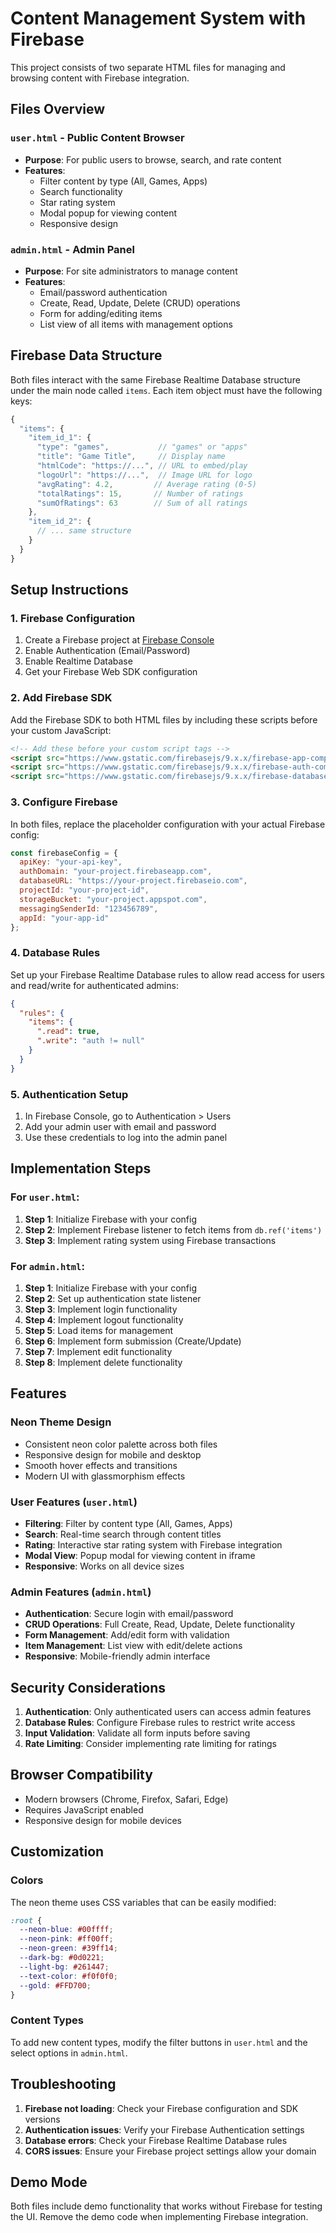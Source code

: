 # Content Management System with Firebase

This project consists of two separate HTML files for managing and browsing content with Firebase integration.

## Files Overview

### `user.html` - Public Content Browser
- **Purpose**: For public users to browse, search, and rate content
- **Features**: 
  - Filter content by type (All, Games, Apps)
  - Search functionality
  - Star rating system
  - Modal popup for viewing content
  - Responsive design

### `admin.html` - Admin Panel
- **Purpose**: For site administrators to manage content
- **Features**:
  - Email/password authentication
  - Create, Read, Update, Delete (CRUD) operations
  - Form for adding/editing items
  - List view of all items with management options

## Firebase Data Structure

Both files interact with the same Firebase Realtime Database structure under the main node called `items`. Each item object must have the following keys:

```javascript
{
  "items": {
    "item_id_1": {
      "type": "games",           // "games" or "apps"
      "title": "Game Title",     // Display name
      "htmlCode": "https://...", // URL to embed/play
      "logoUrl": "https://...",  // Image URL for logo
      "avgRating": 4.2,         // Average rating (0-5)
      "totalRatings": 15,       // Number of ratings
      "sumOfRatings": 63        // Sum of all ratings
    },
    "item_id_2": {
      // ... same structure
    }
  }
}
```

## Setup Instructions

### 1. Firebase Configuration
1. Create a Firebase project at [Firebase Console](https://console.firebase.google.com/)
2. Enable Authentication (Email/Password)
3. Enable Realtime Database
4. Get your Firebase Web SDK configuration

### 2. Add Firebase SDK
Add the Firebase SDK to both HTML files by including these scripts before your custom JavaScript:

```html
<!-- Add these before your custom script tags -->
<script src="https://www.gstatic.com/firebasejs/9.x.x/firebase-app-compat.js"></script>
<script src="https://www.gstatic.com/firebasejs/9.x.x/firebase-auth-compat.js"></script>
<script src="https://www.gstatic.com/firebasejs/9.x.x/firebase-database-compat.js"></script>
```

### 3. Configure Firebase
In both files, replace the placeholder configuration with your actual Firebase config:

```javascript
const firebaseConfig = {
  apiKey: "your-api-key",
  authDomain: "your-project.firebaseapp.com",
  databaseURL: "https://your-project.firebaseio.com",
  projectId: "your-project-id",
  storageBucket: "your-project.appspot.com",
  messagingSenderId: "123456789",
  appId: "your-app-id"
};
```

### 4. Database Rules
Set up your Firebase Realtime Database rules to allow read access for users and read/write for authenticated admins:

```json
{
  "rules": {
    "items": {
      ".read": true,
      ".write": "auth != null"
    }
  }
}
```

### 5. Authentication Setup
1. In Firebase Console, go to Authentication > Users
2. Add your admin user with email and password
3. Use these credentials to log into the admin panel

## Implementation Steps

### For `user.html`:
1. **Step 1**: Initialize Firebase with your config
2. **Step 2**: Implement Firebase listener to fetch items from `db.ref('items')`
3. **Step 3**: Implement rating system using Firebase transactions

### For `admin.html`:
1. **Step 1**: Initialize Firebase with your config
2. **Step 2**: Set up authentication state listener
3. **Step 3**: Implement login functionality
4. **Step 4**: Implement logout functionality
5. **Step 5**: Load items for management
6. **Step 6**: Implement form submission (Create/Update)
7. **Step 7**: Implement edit functionality
8. **Step 8**: Implement delete functionality

## Features

### Neon Theme Design
- Consistent neon color palette across both files
- Responsive design for mobile and desktop
- Smooth hover effects and transitions
- Modern UI with glassmorphism effects

### User Features (`user.html`)
- **Filtering**: Filter by content type (All, Games, Apps)
- **Search**: Real-time search through content titles
- **Rating**: Interactive star rating system with Firebase integration
- **Modal View**: Popup modal for viewing content in iframe
- **Responsive**: Works on all device sizes

### Admin Features (`admin.html`)
- **Authentication**: Secure login with email/password
- **CRUD Operations**: Full Create, Read, Update, Delete functionality
- **Form Management**: Add/edit form with validation
- **Item Management**: List view with edit/delete actions
- **Responsive**: Mobile-friendly admin interface

## Security Considerations

1. **Authentication**: Only authenticated users can access admin features
2. **Database Rules**: Configure Firebase rules to restrict write access
3. **Input Validation**: Validate all form inputs before saving
4. **Rate Limiting**: Consider implementing rate limiting for ratings

## Browser Compatibility

- Modern browsers (Chrome, Firefox, Safari, Edge)
- Requires JavaScript enabled
- Responsive design for mobile devices

## Customization

### Colors
The neon theme uses CSS variables that can be easily modified:
```css
:root {
  --neon-blue: #00ffff;
  --neon-pink: #ff00ff;
  --neon-green: #39ff14;
  --dark-bg: #0d0221;
  --light-bg: #261447;
  --text-color: #f0f0f0;
  --gold: #FFD700;
}
```

### Content Types
To add new content types, modify the filter buttons in `user.html` and the select options in `admin.html`.

## Troubleshooting

1. **Firebase not loading**: Check your Firebase configuration and SDK versions
2. **Authentication issues**: Verify your Firebase Authentication settings
3. **Database errors**: Check your Firebase Realtime Database rules
4. **CORS issues**: Ensure your Firebase project settings allow your domain

## Demo Mode

Both files include demo functionality that works without Firebase for testing the UI. Remove the demo code when implementing Firebase integration.